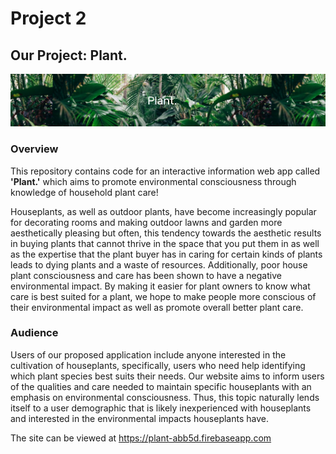 # Project 2

## Our Project: Plant.

![green leaves and white text in the center that says "plant."](public/img/readME_header.PNG)

### Overview

This repository contains code for an interactive information web app called **'Plant.'** which aims to promote environmental consciousness through knowledge of household plant care!

Houseplants, as well as outdoor plants, have become increasingly popular for decorating rooms and making outdoor lawns and garden more aesthetically pleasing but often, this tendency towards the aesthetic results in buying plants that cannot thrive in the space that you put them in as well as the expertise that the plant buyer has in caring for certain kinds of plants leads to dying plants and a waste of resources. Additionally, poor house plant consciousness and care has been shown to have a negative environmental impact. By making it easier for plant owners to know what care is best suited for a plant, we hope to make people more conscious of their environmental impact as well as promote overall better plant care.


### Audience

Users of our proposed application include anyone interested in the cultivation of houseplants, specifically, users who need help identifying which plant species best suits their needs. Our website aims to inform users of the qualities and care needed to maintain specific houseplants with an emphasis on environmental consciousness. Thus, this topic naturally lends itself to a user demographic that is likely inexperienced with houseplants and interested in the environmental impacts houseplants have.


The site can be viewed at <https://plant-abb5d.firebaseapp.com>
